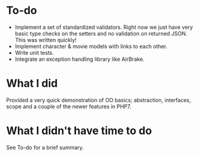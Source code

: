 To-do
===

* Implement a set of standardized validators. Right now we just have very basic type checks on the setters and no validation on returned JSON. This was written quickly!
* Implement character & movie models with links to each other.
* Write unit tests.
* Integrate an exception handling library like AirBrake.

What I did
===
Provided a very quick demonstration of OO basics; abstraction, interfaces, scope and a couple of the newer features in PHP7.

What I didn't have time to do
===
See To-do for a brief summary.